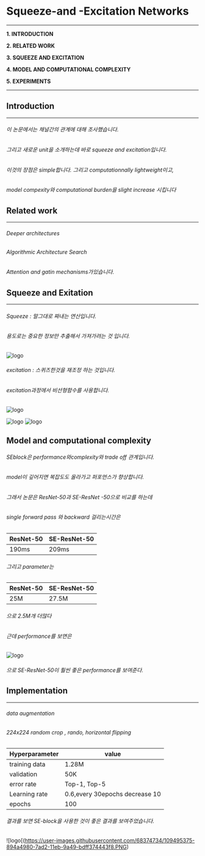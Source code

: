 # **Squeeze-and -Excitation Networks**

___

**1. INTRODUCTION**

**2. RELATED WORK**

**3. SQUEEZE AND EXCITATION**

**4. MODEL AND COMPUTATIONAL COMPLEXITY**

**5. EXPERIMENTS**

___


## **Introduction**
___

###### 이 논문에서는 채널간의 관계에 대해 조사했습니다.
###### 그리고 새로운 unit을 소개하는데 바로 squeeze and excitation입니다.
###### 이것의 장점은  simple합니다. 그리고 computationnally lightweight이고,
###### model compexity와 computational burden을 slight increase 시킵니다



## **Related work**
___

###### Deeper architectures
###### Algorithmic Architecture Search
###### Attention and gatin mechanisms가있습니다.



## **Squeeze and Exitation**
___

###### Squeeze : 말그대로 짜내는 연산입니다.  
###### 용도로는 중요한 정보만 추출해서 가져가려는 것 입니다.
![logo](https://user-images.githubusercontent.com/68374734/109495376-89e2e000-7ad2-11eb-99b9-93c09fa2eb9e.PNG)
###### excitation : 스퀴즈한것을 재조정 하는 것입니다.
###### excitation과정에서 비선형함수를 사용합니다.
 ![logo](https://user-images.githubusercontent.com/68374734/109495359-86e7ef80-7ad2-11eb-94b9-d1255f1981c5.PNG)

![logo](https://user-images.githubusercontent.com/68374734/109495362-88191c80-7ad2-11eb-942f-1cdad12cecdc.PNG)                     ![logo](https://user-images.githubusercontent.com/68374734/109495369-88b1b300-7ad2-11eb-88a0-479293d5dd8d.PNG)

## **Model and computational complexity**

###### SEblock은 performance와complexity와 trade off 관계입니다.
###### model이 깊어지면 복잡도도 올라가고 퍼포먼스가 향상합니다.
###### 그래서 논문은 ResNet-50과 SE-ResNet -50으로 비교를 하는데
###### single forward pass 와 backward 걸리는시간은
|ResNet-50|SE-ResNet-50|
|------|---|
|190ms|209ms|
###### 그리고 parameter는
|ResNet-50|SE-ResNet-50|
|------|---|
|25M|27.5M|
###### 으로 2.5M개 더많다
###### 근데 performance를 보면은

![logo](https://user-images.githubusercontent.com/68374734/109495372-88b1b300-7ad2-11eb-8972-14d31fecbd89.PNG)

###### 으로 SE-ResNet-50이 훨씬 좋은 performance를 보여준다.



## **Implementation**
---

###### data augmentation
###### 224x224 random crop , rando, horizontal flipping

|Hyperparameter|value|
|------|---|
|training data|1.28M|
|validation|50K|
|error rate|Top-1, Top-5|
|Learning rate|0.6,every 30epochs decrease 10|
|epochs|100|

###### 결과를 보면 SE-block을 사용한 것이 좋은 결과를 보여주었습니다.

![logo[(https://user-images.githubusercontent.com/68374734/109495375-894a4980-7ad2-11eb-9a49-bdff374443f8.PNG)
